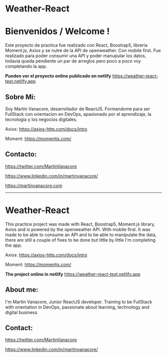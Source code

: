 # Weather-React
# Bienvenidos / Welcome !

Este proyecto de practica fue realizado con React, Boostrap5, libreria Moment.js, Axios y se nutre de la API de openweather. Con mobile first.
Fue realizado para poder consumir una API y poder manupular los datos, todavia queda pendiente un par de arreglos pero poco a poco voy completando la app.

**Pueden ver el proyecto online publicado en netlify** https://weather-react-test.netlify.app

## Sobre Mi:
Soy Martin Vanacore, desarrollador de ReactJS. Formandome para ser FullStack con orientacion en DevOps, apasionado por el aprendizaje, la tecnologia y los negocios digitales.

Axios: https://axios-http.com/docs/intro

Moment: https://momentjs.com/

## Contacto:

https://twitter.com/MartinVanacore

https://www.linkedin.com/in/martinvanacore/

https://martinvanacore.com

---
# Weather-React

This practice project was made with React, Boostrap5, Moment.js library, Axios and is powered by the openweather API. With mobile first.
It was made to be able to consume an API and to be able to manipulate the data, there are still a couple of fixes to be done but little by little I'm completing the app.

Axios: https://axios-http.com/docs/intro

Moment: https://momentjs.com/

**The project online in netlify** https://weather-react-test.netlify.app

## About me:
I'm Martin Vanacore, Junior ReactJS developer. Training to be FullStack with orientation in DevOps, passionate about learning, technology and digital business.

## Contact:

https://twitter.com/MartinVanacore

https://www.linkedin.com/in/martinvanacore/
